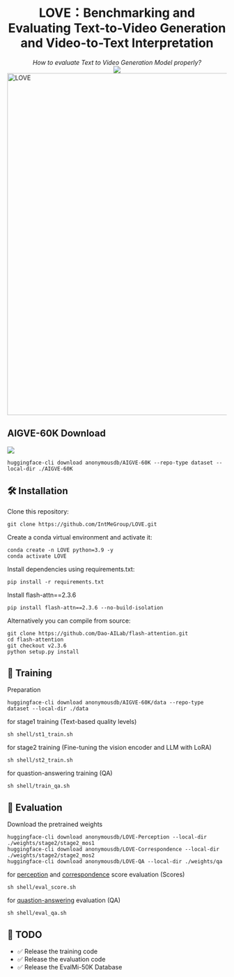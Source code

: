# 

<div align="center">
   <h1>LOVE：Benchmarking and Evaluating Text-to-Video Generation and Video-to-Text Interpretation</h1>
   <i>How to evaluate Text to Video Generation Model properly?</i>
   <div>
      <a href="https://huggingface.co/datasets/anonymousdb/AIGVE-60K"><img src="https://img.shields.io/badge/%F0%9F%A4%97%20Hugging%20Face-Dataset-green"></a>
   </div>
</div>
<img width="783" alt="LOVE" src="https://github.com/user-attachments/assets/20901a3b-68e8-4b65-89b1-acbe38ae7165" />


## AIGVE-60K Download
 <a href="https://huggingface.co/datasets/anonymousdb/AIGVE-60K"><img src="https://img.shields.io/badge/%F0%9F%A4%97%20Hugging%20Face-Dataset-green"></a>
```
huggingface-cli download anonymousdb/AIGVE-60K --repo-type dataset --local-dir ./AIGVE-60K
```
## 🛠️ Installation

Clone this repository:
```
git clone https://github.com/IntMeGroup/LOVE.git
```
Create a conda virtual environment and activate it:
```
conda create -n LOVE python=3.9 -y
conda activate LOVE
```
Install dependencies using requirements.txt:
```
pip install -r requirements.txt
```
Install flash-attn==2.3.6
```
pip install flash-attn==2.3.6 --no-build-isolation
```
Alternatively you can compile from source:
```
git clone https://github.com/Dao-AILab/flash-attention.git
cd flash-attention
git checkout v2.3.6
python setup.py install
```

## 🌈 Training
Preparation
```
huggingface-cli download anonymousdb/AIGVE-60K/data --repo-type dataset --local-dir ./data
```

for stage1 training (Text-based quality levels)

```
sh shell/st1_train.sh
```
for stage2 training (Fine-tuning the vision encoder and LLM with LoRA)

```
sh shell/st2_train.sh
```

for quastion-answering training (QA)
```
sh shell/train_qa.sh
```

## 🌈 Evaluation
Download the pretrained weights
```
huggingface-cli download anonymousdb/LOVE-Perception --local-dir ./weights/stage2/stage2_mos1
huggingface-cli download anonymousdb/LOVE-Correspondence --local-dir ./weights/stage2/stage2_mos2
huggingface-cli download anonymousdb/LOVE-QA --local-dir ./weights/qa
```

for [perception](https://huggingface.co/anonymousdb/LOVE-Perception) and [correspondence](https://huggingface.co/anonymousdb/LOVE-Correspondence) score evaluation (Scores)

```
sh shell/eval_score.sh
```

for [quastion-answering](https://huggingface.co/IntMeGroup/LMM4LMM-QA) evaluation (QA)
```
sh shell/eval_qa.sh
```


## 📌 TODO
- ✅ Release the training code 
- ✅ Release the evaluation code 
- ✅ Release the EvalMi-50K Database

